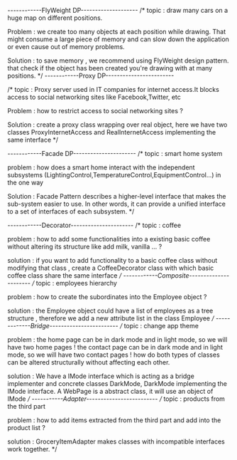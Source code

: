 ------------FlyWeight DP--------------------
/*
topic :  draw many cars on a huge map on different positions.

Problem :  we create too many objects at each position while drawing. That  might consume a large piece of memory and can slow down the application or even cause out of memory problems.

Solution : to save memory , we recommend using FlyWeight design pattern. that check if the object has been created you're drawing with at many positions.
*/
------------Proxy DP------------------------

/*
topic : Proxy server used in IT companies for internet access.It blocks access to social networking sites like Facebook,Twitter, etc

Problem : how to restrict access to social networking sites ?

Solution : create a proxy class wrapping over real object, here we have two classes ProxyInternetAccess and RealInternetAccess
implementing the same interface
*/

------------Facade DP----------------------
/*
topic : smart home system

problem : how does a smart home interact with the independent subsystems (LightingControl,TemperatureControl,EquipmentControl...) in the one way

Solution :  Facade Pattern describes a higher-level interface that makes the sub-system easier to use.
In other words, it can provide a unified interface to a set of interfaces of each subsystem.
*/

------------Decorator----------------------
/*
topic : coffee

problem : how to add some functionalities into a existing basic coffee without altering its structure like add milk, vanilla ... ?

solution : if you want to add functionality to a basic coffee class without modifying that class , create a CoffeeDecorator class with which basic coffee class share the same interface
*/
------------Composite----------------------
/*
topic : employees hierarchy

problem :  how to create the subordinates into the Employee object ?

solution : the Employee object could have a list of employees as a tree structure ,
therefore we add a new attribute list<Employee> in the class Employee
*/
-------------Bridge------------------------
/*
topic : change app theme

problem  :
the home page  can be in dark mode and in light mode, so we will have two home pages !
the contact page can be in dark mode and in light mode, so we will have two contact pages !
how do both types of classes can be altered structurally without affecting each other.

solution :
We have a IMode interface which is acting as a bridge implementer
and concrete classes DarkMode, DarkMode implementing the IMode interface.
A WebPage is a abstract class, it will  use an object of IMode
*/
-----------Adapter-------------------------
/*
topic : products from the third part

problem : how to add items extracted from the third part and add into the product list ?

solution :  GroceryItemAdapter makes classes with incompatible interfaces work together.
*/
